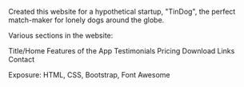 Created this website for a hypothetical startup, "TinDog", the perfect match-maker for lonely dogs around the globe.

Various sections in the website:

Title/Home
Features of the App
Testimonials
Pricing
Download Links
Contact

Exposure: HTML, CSS, Bootstrap, Font Awesome
